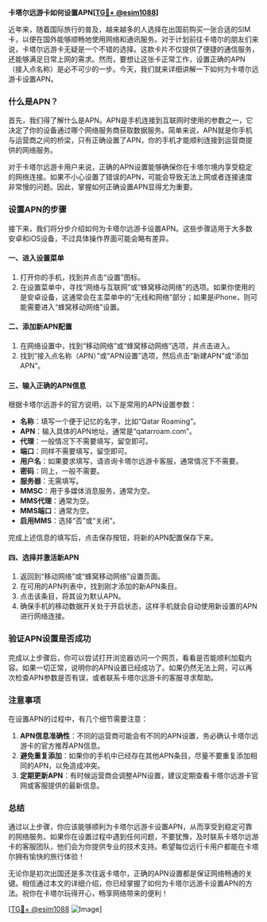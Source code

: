 **卡塔尔远游卡如何设置APN[[TG💪+ @esim1088](https://t.me/s/esim1088)]**

近年来，随着国际旅行的普及，越来越多的人选择在出国前购买一张合适的SIM卡，以便在国外能够顺畅地使用网络和通讯服务。对于计划前往卡塔尔的朋友们来说，卡塔尔远游卡无疑是一个不错的选择。这款卡片不仅提供了便捷的通信服务，还能够满足日常上网的需求。然而，要想让这张卡正常工作，设置正确的APN（接入点名称）是必不可少的一步。今天，我们就来详细讲解一下如何为卡塔尔远游卡设置APN。

### 什么是APN？

首先，我们得了解什么是APN。APN是手机连接到互联网时使用的参数之一，它决定了你的设备通过哪个网络服务商获取数据服务。简单来说，APN就是你手机与运营商之间的桥梁，只有正确设置了APN，你的手机才能顺利连接到运营商提供的网络服务。

对于卡塔尔远游卡用户来说，正确的APN设置能够确保你在卡塔尔境内享受稳定的网络连接。如果不小心设置了错误的APN，可能会导致无法上网或者连接速度非常慢的问题。因此，掌握如何正确设置APN显得尤为重要。

### 设置APN的步骤

接下来，我们将分步介绍如何为卡塔尔远游卡设置APN。这些步骤适用于大多数安卓和iOS设备，不过具体操作界面可能会略有差异。

#### 一、进入设置菜单

1. 打开你的手机，找到并点击“设置”图标。
2. 在设置菜单中，寻找“网络与互联网”或“蜂窝移动网络”的选项。如果你使用的是安卓设备，这通常会在主菜单中的“无线和网络”部分；如果是iPhone，则可能需要进入“蜂窝移动网络”设置。

#### 二、添加新APN配置

1. 在网络设置中，找到“移动网络”或“蜂窝移动网络”选项，并点击进入。
2. 找到“接入点名称（APN）”或“APN设置”选项，然后点击“新建APN”或“添加APN”。

#### 三、输入正确的APN信息

根据卡塔尔远游卡的官方说明，以下是常用的APN设置参数：

- **名称**：填写一个便于记忆的名字，比如“Qatar Roaming”。
- **APN**：输入具体的APN地址，通常是“qatarroam.com”。
- **代理**：一般情况下不需要填写，留空即可。
- **端口**：同样不需要填写，留空即可。
- **用户名**：如果要求填写，请咨询卡塔尔远游卡客服，通常情况下不需要。
- **密码**：同上，一般不需要。
- **服务器**：无需填写。
- **MMSC**：用于多媒体消息服务，通常为空。
- **MMS代理**：通常为空。
- **MMS端口**：通常为空。
- **启用MMS**：选择“否”或“关闭”。

完成上述信息的填写后，点击保存按钮，将新的APN配置保存下来。

#### 四、选择并激活新APN

1. 返回到“移动网络”或“蜂窝移动网络”设置页面。
2. 在可用的APN列表中，找到刚才添加的新APN条目。
3. 点击该条目，将其设为默认APN。
4. 确保手机的移动数据开关处于开启状态，这样手机就会自动使用新设置的APN进行网络连接。

### 验证APN设置是否成功

完成以上步骤后，你可以尝试打开浏览器访问一个网页，看看是否能顺利加载内容。如果一切正常，说明你的APN设置已经成功了。如果仍然无法上网，可以再次检查APN参数是否有误，或者联系卡塔尔远游卡的客服寻求帮助。

### 注意事项

在设置APN的过程中，有几个细节需要注意：

1. **APN信息准确性**：不同的运营商可能会有不同的APN设置，务必确认卡塔尔远游卡的官方推荐APN信息。
2. **避免重复添加**：如果你的手机中已经存在其他APN条目，尽量不要重复添加相同的APN，以免造成冲突。
3. **定期更新APN**：有时候运营商会调整APN设置，建议定期查看卡塔尔远游卡官网或客服提供的最新信息。

### 总结

通过以上步骤，你应该能够顺利为卡塔尔远游卡设置APN，从而享受到稳定可靠的网络服务。如果你在设置过程中遇到任何问题，不要犹豫，及时联系卡塔尔远游卡的客服团队，他们会为你提供专业的技术支持。希望每位远行卡用户都能在卡塔尔拥有愉快的旅行体验！

无论你是初次出国还是多次往返卡塔尔，正确的APN设置都是保证网络畅通的关键。相信通过本文的详细介绍，你已经掌握了如何为卡塔尔远游卡设置APN的方法。祝你在卡塔尔玩得开心，畅享网络带来的便利！

[[TG💪+ @esim1088](https://t.me/s/esim1088) ![Image](https://i.postimg.cc/4NQfJmqS/Snipaste-2025-05-13-00-14-12.png)]